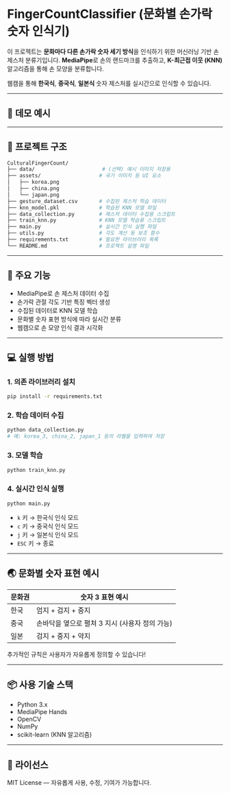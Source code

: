 # FingerCountClassifier (문화별 손가락 숫자 인식기)

이 프로젝트는 **문화마다 다른 손가락 숫자 세기 방식**을 인식하기 위한 머신러닝 기반 손 제스처 분류기입니다. **MediaPipe**로 손의 랜드마크를 추출하고, **K-최근접 이웃 (KNN)** 알고리즘을 통해 손 모양을 분류합니다.

웹캠을 통해 **한국식**, **중국식**, **일본식** 숫자 제스처를 실시간으로 인식할 수 있습니다.

---

## 📸 데모 예시



---

## 📂 프로젝트 구조

```bash
CulturalFingerCount/
├── data/                      # (선택) 예시 이미지 저장용
├── assets/                   # 국기 이미지 등 UI 요소
│   ├── korea.png
│   ├── china.png
│   └── japan.png
├── gesture_dataset.csv       # 수집된 제스처 학습 데이터
├── knn_model.pkl             # 학습된 KNN 모델 파일
├── data_collection.py        # 제스처 데이터 수집용 스크립트
├── train_knn.py              # KNN 모델 학습용 스크립트
├── main.py                   # 실시간 인식 실행 파일
├── utils.py                  # 각도 계산 등 보조 함수
├── requirements.txt          # 필요한 라이브러리 목록
└── README.md                 # 프로젝트 설명 파일
```

---

## 🧠 주요 기능

* MediaPipe로 손 제스처 데이터 수집
* 손가락 관절 각도 기반 특징 벡터 생성
* 수집된 데이터로 KNN 모델 학습
* 문화별 숫자 표현 방식에 따라 실시간 분류
* 웹캠으로 손 모양 인식 결과 시각화

---

## 💻 실행 방법

### 1. 의존 라이브러리 설치

```bash
pip install -r requirements.txt
```

### 2. 학습 데이터 수집

```bash
python data_collection.py
# 예: korea_3, china_2, japan_1 등의 라벨을 입력하여 저장
```

### 3. 모델 학습

```bash
python train_knn.py
```

### 4. 실시간 인식 실행

```bash
python main.py
```

* `k` 키 → 한국식 인식 모드
* `c` 키 → 중국식 인식 모드
* `j` 키 → 일본식 인식 모드
* `ESC` 키 → 종료

---

## 🌏 문화별 숫자 표현 예시

| 문화권 | 숫자 3 표현 예시                   |
| --- | ---------------------------- |
| 한국  | 엄지 + 검지 + 중지                 |
| 중국  | 손바닥을 옆으로 펼쳐 3 지시 (사용자 정의 가능) |
| 일본  | 검지 + 중지 + 약지                 |

추가적인 규칙은 사용자가 자유롭게 정의할 수 있습니다!

---

## 📦 사용 기술 스택

* Python 3.x
* MediaPipe Hands
* OpenCV
* NumPy
* scikit-learn (KNN 알고리즘)

---

## 📜 라이선스

MIT License — 자유롭게 사용, 수정, 기여가 가능합니다.

